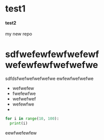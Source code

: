 # test1
#### test2
my new repo

sdfwefewfewfwefewf
wefewfewfwefwefwe
=================================
sdfdsfwefwefwefwefwe
ewfewfwefwefwe
  * wefwefew
  * fwefewfwe
  * wefwefwef
  * wefewfwe
  * 
  

```python
for i in range(10, 100):
  print(i)
```

eewfwefewfew

